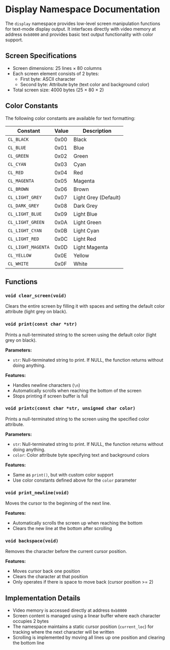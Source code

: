 # Display Namespace Documentation

The `display` namespace provides low-level screen manipulation functions for text-mode display output. It interfaces directly with video memory at address `0xb8000` and provides basic text output functionality with color support.

## Screen Specifications
- Screen dimensions: 25 lines × 80 columns
- Each screen element consists of 2 bytes:
  - First byte: ASCII character
  - Second byte: Attribute byte (text color and background color)
- Total screen size: 4000 bytes (25 × 80 × 2)

## Color Constants

The following color constants are available for text formatting:

| Constant | Value | Description |
|----------|-------|-------------|
| `CL_BLACK` | 0x00 | Black |
| `CL_BLUE` | 0x01 | Blue |
| `CL_GREEN` | 0x02 | Green |
| `CL_CYAN` | 0x03 | Cyan |
| `CL_RED` | 0x04 | Red |
| `CL_MAGENTA` | 0x05 | Magenta |
| `CL_BROWN` | 0x06 | Brown |
| `CL_LIGHT_GREY` | 0x07 | Light Grey (Default) |
| `CL_DARK_GREY` | 0x08 | Dark Grey |
| `CL_LIGHT_BLUE` | 0x09 | Light Blue |
| `CL_LIGHT_GREEN` | 0x0A | Light Green |
| `CL_LIGHT_CYAN` | 0x0B | Light Cyan |
| `CL_LIGHT_RED` | 0x0C | Light Red |
| `CL_LIGHT_MAGENTA` | 0x0D | Light Magenta |
| `CL_YELLOW` | 0x0E | Yellow |
| `CL_WHITE` | 0x0F | White |

## Functions

### `void clear_screen(void)`
Clears the entire screen by filling it with spaces and setting the default color attribute (light grey on black).

### `void print(const char *str)`
Prints a null-terminated string to the screen using the default color (light grey on black).

**Parameters:**
- `str`: Null-terminated string to print. If NULL, the function returns without doing anything.

**Features:**
- Handles newline characters (`\n`)
- Automatically scrolls when reaching the bottom of the screen
- Stops printing if screen buffer is full

### `void printc(const char *str, unsigned char color)`
Prints a null-terminated string to the screen using the specified color attribute.

**Parameters:**
- `str`: Null-terminated string to print. If NULL, the function returns without doing anything.
- `color`: Color attribute byte specifying text and background colors

**Features:**
- Same as `print()`, but with custom color support
- Use color constants defined above for the `color` parameter

### `void print_newline(void)`
Moves the cursor to the beginning of the next line.

**Features:**
- Automatically scrolls the screen up when reaching the bottom
- Clears the new line at the bottom after scrolling

### `void backspace(void)`
Removes the character before the current cursor position.

**Features:**
- Moves cursor back one position
- Clears the character at that position
- Only operates if there is space to move back (cursor position >= 2)

## Implementation Details

- Video memory is accessed directly at address `0xb8000`
- Screen content is managed using a linear buffer where each character occupies 2 bytes
- The namespace maintains a static cursor position (`current_loc`) for tracking where the next character will be written
- Scrolling is implemented by moving all lines up one position and clearing the bottom line
